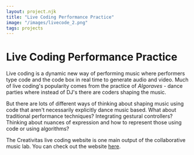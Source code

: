 ```yaml
---
layout: project.njk
title: "Live Coding Performance Practice"
image: "/images/livecode_2.png"
tags: projects
---
```


# Live Coding Performance Practice

Live coding is a dynamic new way of performing music where performers type code and the code box in real time to generate audio and video. Much of live coding's popularity comes from the practice of *Algoraves* - dance parties where instead of DJ's there are coders shaping the music.

But there are lots of different ways of thinking about shaping music using code that aren't necessarily explicitly dance music based. What about traditional performance techniques? Integrating gestural controllers? Thinking about nuances of expression and how to represent those using code or using algorithms?

The Creativitas live coding website is one main output of the collaborative music lab. You can check out the website [here](ianhattwick.com/creativitas).